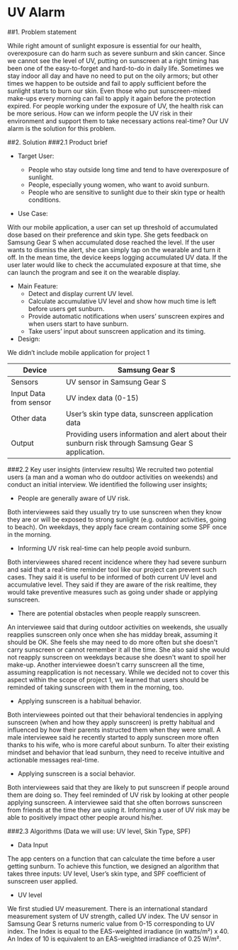 UV Alarm
=======
##1. Problem statement

While right amount of sunlight exposure is essential for our health, overexposure can do harm such as severe sunburn and skin cancer. Since we cannot see the level of UV, putting on sunscreen at a right timing has been one of the easy-to-forget and hard-to-do in daily life. Sometimes we stay indoor all day and have no need to put on the oily armors; but other times we happen to be outside and fail to apply sufficient before the sunlight starts to burn our skin. Even those who put sunscreen-mixed make-ups every morning can fail to apply it again before the protection expired. For people working under the exposure of UV, the health risk can be more serious. How can we inform people the UV risk in their environment and support them to take necessary actions real-time? Our UV alarm is the solution for this problem.

##2. Solution
###2.1 Product brief
* Target User:
  * People who stay outside long time and tend to have overexposure of sunlight. 
  * People, especially young women, who want to avoid sunburn.
  * People who are sensitive to sunlight due to their skin type or health conditions.

* Use Case:

With our mobile application, a user can set up threshold of accumulated dose based on their preference and skin type. She gets feedback on Samsung Gear S when accumulated dose reached the level. If the user wants to dismiss the alert, she can simply tap on the wearable and turn it off. In the mean time, the device keeps logging accumulated UV data. If the user later would like to check the accumulated exposure at that time, she can launch the program and see it on the wearable display. 

* Main Feature:
  * Detect and display current UV level.
  * Calculate accumulative UV level and show how much time is left before users get sunburn.
  * Provide automatic notifications when users’ sunscreen expires and when users start to have sunburn.
  * Take users’ input about sunscreen application and its timing.
* Design:

We didn’t include mobile application for project 1

Device | Samsung Gear S
------ | --------------
Sensors | UV sensor in Samsung Gear S
Input Data from sensor | UV index data (0-15)
Other data | User’s skin type data, sunscreen application data
Output | Providing users information and alert about their sunburn risk through Samsung Gear S application.

###2.2 Key user insights (interview results) 
We recruited two potential users (a man and a woman who do outdoor activities on weekends) and conduct an initial interview. We identified the following user insights;

* People are generally aware of UV risk.

Both interviewees said they usually try to use sunscreen when they know they are or will be exposed to strong sunlight (e.g. outdoor activities, going to beach). On weekdays, they apply face cream containing some SPF once in the morning.
* Informing UV risk real-time can help people avoid sunburn.

Both interviewees shared recent incidence where they had severe sunburn and said that a real-time reminder tool like our project can prevent such cases. They said it is useful to be informed of both current UV level and accumulative level. They said if they are aware of the risk realtime, they would take preventive measures such as going under shade or applying sunscreen.
* There are potential obstacles when people reapply sunscreen.

An interviewee said that during outdoor activities on weekends, she usually reapplies sunscreen only once when she has midday break, assuming it should be OK. She feels she may need to do more often but she doesn't carry sunscreen or cannot remember it all the time. She also said she would not reapply sunscreen on weekdays because she doesn't want to spoil her make-up. Another interviewee doesn't carry sunscreen all the time, assuming reapplication is not necessary. While we decided not to cover this aspect within the scope of project 1, we learned that users should be reminded of taking sunscreen with them in the morning, too.
* Applying sunscreen is a habitual behavior.

Both interviewees pointed out that their behavioral tendencies in applying sunscreen (when and how they apply sunscreen) is pretty habitual and influenced by how their parents instructed them when they were small. A male interviewee said he recently started to apply sunscreen more often thanks to his wife, who is more careful about sunburn. To alter their existing mindset and behavior that lead sunburn, they need to receive intuitive and actionable messages real-time. 

* Applying sunscreen is a social behavior.

Both interviewees said that they are likely to put sunscreen if people around them are doing so. They feel reminded of UV risk by looking at other people applying sunscreen. A interviewee said that she often borrows sunscreen from friends at the time they are using it. Informing a user of UV risk may be able to positively impact other people around his/her. 

###2.3 Algorithms (Data we will use: UV level, Skin Type, SPF)
* Data Input

The app centers on a function that can calculate the time before a user getting sunburn. To achieve this function, we designed an algorithm that takes three inputs: UV level, User’s skin type, and SPF coefficient of sunscreen user applied.

  * UV level

We first studied UV measurement. There is an international standard measurement system of UV strength, called UV index. The UV sensor in Samsung Gear S returns numeric value from 0-15 corresponding to UV index. The Index is equal to the EAS-weighted irradiance (in watts/m²) x 40. An Index of 10 is equivalent to an EAS-weighted irradiance of 0.25 W/m².

  

